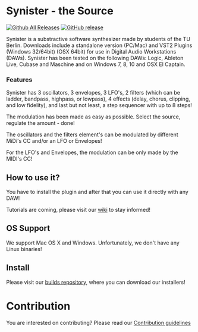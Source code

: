 # Synister - the Source

[![Github All Releases](https://img.shields.io/github/downloads/the-synister/the-source/total.svg)]()  [![GitHub release](https://img.shields.io/github/release/the-synister/the-source.svg)](https://github.com/the-synister/the-source/releases)

Synister is a substractive software synthesizer made by students of the TU Berlin. Downloads include a standalone version (PC/Mac) and VST2 Plugins (Windows 32/64bit) (OSX 64bit) for use in Digital Audio Workstations (DAWs). Synister has been tested on the following DAWs: Logic, Ableton Live, Cubase and Maschine and on Windows 7, 8, 10 and OSX El Captain.

### Features

Synister has 3 oscillators, 3 envelopes, 3 LFO's, 2 filters (which can be ladder, bandpass, highpass, or lowpass), 4 effects (delay, chorus, clipping, and low fidelity), and last but not least, a step sequencer with up to 8 steps!

The modulation has been made as easy as possible. Select the source, regulate the amount - done!

The oscillators and the filters element's can be modulated by different MiDi's CC and/or an LFO or Envelopes! 

For the LFO's and Envelopes, the modulation can be only made by the MIDI's CC! 

## How to use it?

You have to install the plugin and after that you can use it directly with any DAW! 

Tutorials are coming, please visit our [wiki](https://github.com/the-synister/source-code/wiki) to stay informed!

## OS Support

We support Mac OS X and Windows. Unfortunately, we don't have any Linux binaries!

## Install

Please visit our [builds repository](https://github.com/the-synister/builds), where you can download our installers! 

# Contribution

You are interested on contributing? Please read our [Contribution guidelines](CONTRIBUTION.md)
